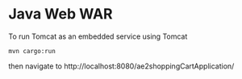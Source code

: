 
# Java Web WAR

To run Tomcat as an embedded service using Tomcat

```
mvn cargo:run
```

then navigate to http://localhost:8080/ae2shoppingCartApplication/
